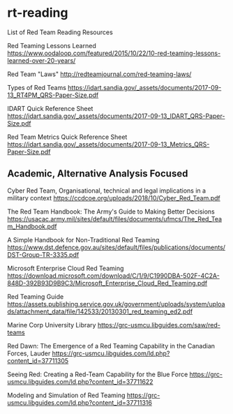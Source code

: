 # rt-reading
List of Red Team Reading Resources

Red Teaming Lessons Learned
https://www.oodaloop.com/featured/2015/10/22/10-red-teaming-lessons-learned-over-20-years/

Red Team "Laws"
http://redteamjournal.com/red-teaming-laws/

Types of Red Teams
https://idart.sandia.gov/_assets/documents/2017-09-13_RT4PM_QRS-Paper-Size.pdf

IDART Quick Reference Sheet
https://idart.sandia.gov/_assets/documents/2017-09-13_IDART_QRS-Paper-Size.pdf

Red Team Metrics Quick Reference Sheet
https://idart.sandia.gov/_assets/documents/2017-09-13_Metrics_QRS-Paper-Size.pdf


## Academic, Alternative Analysis Focused

Cyber Red Team, Organisational, technical and legal implications in a military context
https://ccdcoe.org/uploads/2018/10/Cyber_Red_Team.pdf

The Red Team Handbook: The Army's Guide to Making Better Decisions
https://usacac.army.mil/sites/default/files/documents/ufmcs/The_Red_Team_Handbook.pdf

A Simple Handbook for Non-Traditional Red Teaming
https://www.dst.defence.gov.au/sites/default/files/publications/documents/DST-Group-TR-3335.pdf

Microsoft Enterprise Cloud Red Teaming
https://download.microsoft.com/download/C/1/9/C1990DBA-502F-4C2A-848D-392B93D9B9C3/Microsoft_Enterprise_Cloud_Red_Teaming.pdf

Red Teaming Guide
https://assets.publishing.service.gov.uk/government/uploads/system/uploads/attachment_data/file/142533/20130301_red_teaming_ed2.pdf

Marine Corp University Library
https://grc-usmcu.libguides.com/saw/red-teams

Red Dawn: The Emergence of a Red Teaming Capability in the Canadian Forces, Lauder
https://grc-usmcu.libguides.com/ld.php?content_id=37711305

Seeing Red: Creating a Red-Team Capability for the Blue Force
https://grc-usmcu.libguides.com/ld.php?content_id=37711622

Modeling and Simulation of Red Teaming
https://grc-usmcu.libguides.com/ld.php?content_id=37711316
